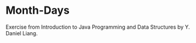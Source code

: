 # Month-Days
Exercise from Introduction to Java Programming and Data Structures by Y. Daniel Liang. 
